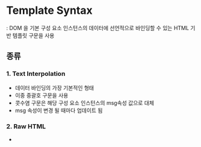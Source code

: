 # Template Syntax 
: DOM 을 기본 구성 요소 인스턴스의 데이터에 선언적으로 바인딩할 수 있는 HTML 기반 템플릿 구문을 사용
## 종류
### 1. Text Interpolation 
- 데이터 바인딩의 가장 기본적인 형태
- 이중 중괄호 구문을 사용
- 콧수염 구문은 해당 구성 요소 인스턴스의 msg속성 값으로 대체 
- msg 속성이 변경 될 때마다 업데이트 됨

### 2. Raw HTML 
- 